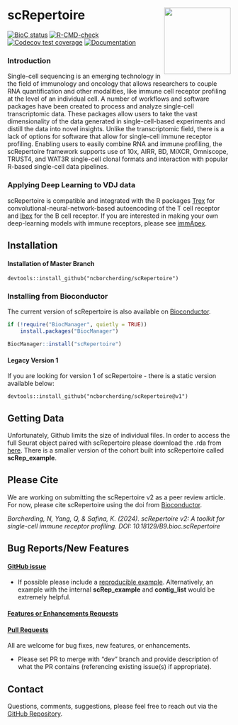 # scRepertoire <img src="man/figures/screpertoire_hex.png" align="right" width="150"/>
<!-- badges: start -->
[![BioC status](http://www.bioconductor.org/shields/build/release/bioc/scRepertoire.svg)](https://bioconductor.org/checkResults/release/bioc-LATEST/scRepertoire)
[![R-CMD-check](https://github.com/ncborcherding/scRepertoire/actions/workflows/R-CMD-check.yaml/badge.svg)](https://github.com/ncborcherding/scRepertoire/actions/workflows/R-CMD-check.yaml)
[![Codecov test coverage](https://codecov.io/gh/ncborcherding/scRepertoire/branch/master/graph/badge.svg)](https://app.codecov.io/gh/ncborcherding/scRepertoire?branch=master)
[![Documentation](https://img.shields.io/badge/docs-stable-blue.svg)](https://www.borch.dev/uploads/vignette/vignette)
<!-- badges: end -->

### Introduction
Single-cell sequencing is an emerging technology in the field of immunology and oncology that allows researchers to couple RNA quantification and other modalities, like immune cell receptor profiling at the level of an individual cell. A number of workflows and software packages have been created to process and analyze single-cell transcriptomic data. These packages allow users to take the vast dimensionality of the data generated in single-cell-based experiments and distill the data into novel insights. Unlike the transcriptomic field, there is a lack of options for software that allow for single-cell immune receptor profiling. Enabling users to easily combine RNA and immune profiling, the scRepertoire framework supports use of 10x, AIRR, BD, MiXCR, Omniscope, TRUST4, and WAT3R single-cell clonal formats and interaction with popular R-based single-cell data pipelines. 

### Applying Deep Learning to VDJ data
scRepertoire is compatible and integrated with the R packages [Trex](https://github.com/ncborcherding/Trex) for convolutional-neural-network-based autoencoding of the T cell receptor and [Ibex](https://github.com/ncborcherding/Ibex) for the B cell receptor. If you are interested in making your own deep-learning models with immune receptors, please see [immApex](https://github.com/ncborcherding/immApex).

## Installation

#### Installation of Master Branch
```
devtools::install_github("ncborcherding/scRepertoire")
```

### Installing from Bioconductor
The current version of scRepertoire is also available on [Bioconductor](https://www.bioconductor.org/packages/release/bioc/html/scRepertoire.html).

```R
if (!require("BiocManager", quietly = TRUE))
    install.packages("BiocManager")

BiocManager::install("scRepertoire")
```

#### Legacy Version 1
If you are looking for version 1 of scRepertoire - there is a static version available below:
```
devtools::install_github("ncborcherding/scRepertoire@v1")
```

## Getting Data

Unfortunately, Github limits the size of individual files. In order to access the full Seurat object paired with scRepertoire please download the .rda from [here](https://drive.google.com/file/d/1_YuRraDyg8UgF3oasjF0-jgPnwox-B24/view?usp=share_link). There is a smaller version of the cohort built into scRepertoire called **scRep_example**.

## Please Cite

We are working on submitting the scRepertoire v2 as a peer review article. For now, please cite scRepertoire using the doi from [Bioconductor](https://www.bioconductor.org/packages/release/bioc/html/scRepertoire.html).

*Borcherding, N, Yang, Q, & Safina, K. (2024). scRepertoire v2: A toolkit for single-cell immune receptor profiling. DOI: 10.18129/B9.bioc.scRepertoire*

## Bug Reports/New Features

#### [GitHub issue](https://github.com/ncborcherding/scRepertoire/issues) 

- If possible please include a [reproducible example](https://reprex.tidyverse.org/). 
Alternatively, an example with the internal **scRep_example** and **contig_list** would 
be extremely helpful.

#### [Features or Enhancements Requests](https://github.com/ncborcherding/scRepertoire/issues)

#### [Pull Requests](https://github.com/ncborcherding/scRepertoire/pulls) 
All are welcome for bug fixes, new features, or enhancements.

- Please set PR to merge with “dev” branch and provide description of what the PR 
contains (referencing existing issue(s) if appropriate).
  
## Contact
Questions, comments, suggestions, please feel free to reach out via the [GitHub Repository](https://github.com/ncborcherding/scRepertoire).

